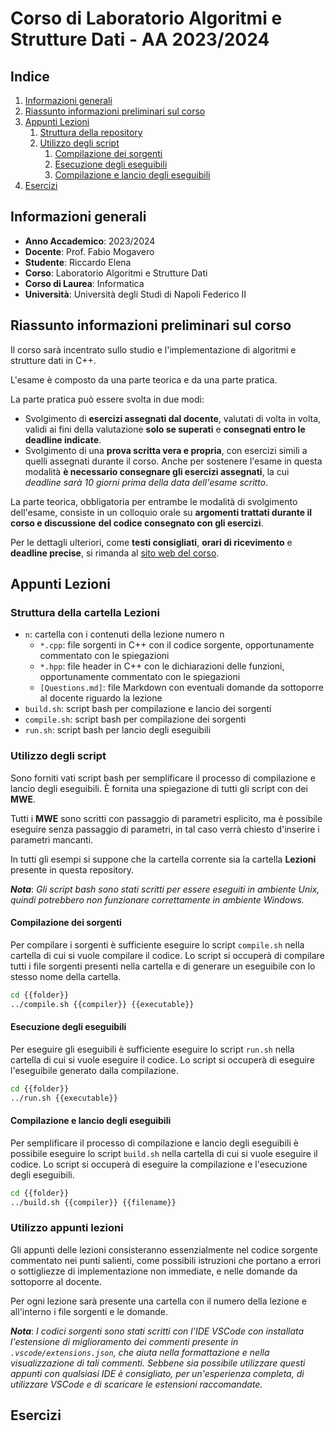 # Corso di Laboratorio Algoritmi e Strutture Dati - AA 2023/2024

## Indice

1. [Informazioni generali](#informazioni-generali)
2. [Riassunto informazioni preliminari sul corso](#riassunto-informazioni-preliminari-sul-corso)
3. [Appunti Lezioni](#appunti-lezioni)
    1. [Struttura della repository](#struttura-della-repository)
    2. [Utilizzo degli script](#utilizzo-degli-script)
        1. [Compilazione dei sorgenti](#compilazione-dei-sorgenti)
        2. [Esecuzione degli eseguibili](#esecuzione-degli-eseguibili)
        3. [Compilazione e lancio degli eseguibili](#compilazione-e-lancio-degli-eseguibili)
4. [Esercizi](#esercizi)

## Informazioni generali

- **Anno Accademico**: 2023/2024
- **Docente**: Prof. Fabio Mogavero
- **Studente**: Riccardo Elena
- **Corso**: Laboratorio Algoritmi e Strutture Dati
- **Corso di Laurea**: Informatica
- **Università**: Università degli Studi di Napoli Federico II

## Riassunto informazioni preliminari sul corso

Il corso sarà incentrato sullo studio e l'implementazione di algoritmi e strutture dati in C++.

L'esame è composto da una parte teorica e da una parte pratica.

La parte pratica può essere svolta in due modi:

- Svolgimento di **esercizi assegnati dal docente**, valutati di volta in volta, validi
  ai fini della valutazione **solo se superati** e **consegnati entro le deadline indicate**.
- Svolgimento di una **prova scritta vera e propria**, con esercizi simili a quelli
  assegnati durante il corso. Anche per sostenere l'esame in questa modalità **è
  necessario consegnare gli esercizi assegnati**, la cui *deadline sarà 10 giorni*
  *prima della data dell'esame scritto*.

La parte teorica, obbligatoria per entrambe le modalità di svolgimento dell'esame,
consiste in un colloquio orale su **argomenti trattati durante il corso e discussione**
**del codice consegnato con gli esercizi**.

Per le dettagli ulteriori, come **testi consigliati**, **orari di ricevimento** e **deadline precise**, si rimanda al [sito web del corso](https://www.docenti.unina.it/webdocenti-be/allegati/materiale-didattico/34825497).

## Appunti Lezioni

### Struttura della cartella Lezioni

- `n`: cartella con i contenuti della lezione numero n
  - `*.cpp`: file sorgenti in C++ con il codice sorgente, opportunamente commentato con le spiegazioni
  - `*.hpp`: file header in C++ con le dichiarazioni delle funzioni, opportunamente commentato con le spiegazioni
  - `[Questions.md]`: file Markdown con eventuali domande da sottoporre al docente riguardo la lezione
- `build.sh`: script bash per compilazione e lancio dei sorgenti
- `compile.sh`: script bash per compilazione dei sorgenti
- `run.sh`: script bash per lancio degli eseguibili

### Utilizzo degli script

Sono forniti vati script bash per semplificare il processo di compilazione e lancio degli eseguibili. È fornita una spiegazione di tutti gli script con dei **MWE**.

Tutti i **MWE** sono scritti con passaggio di parametri esplicito, ma è possibile eseguire senza passaggio di parametri, in tal caso verrà chiesto d'inserire i parametri mancanti.

In tutti gli esempi si suppone che la cartella corrente sia la cartella **Lezioni** presente in questa repository.

***Nota***: *Gli script bash sono stati scritti per essere eseguiti in ambiente Unix, quindi potrebbero non funzionare correttamente in ambiente Windows.*

#### Compilazione dei sorgenti

Per compilare i sorgenti è sufficiente eseguire lo script `compile.sh` nella cartella di cui si vuole compilare il codice. Lo script si occuperà di compilare tutti i file sorgenti presenti nella cartella e di generare un eseguibile con lo stesso nome della cartella.

```bash
cd {{folder}}
../compile.sh {{compiler}} {{executable}}
```

#### Esecuzione degli eseguibili

Per eseguire gli eseguibili è sufficiente eseguire lo script `run.sh` nella cartella di cui si vuole eseguire il codice. Lo script si occuperà di eseguire l'eseguibile generato dalla compilazione.

```bash
cd {{folder}}
../run.sh {{executable}}
```

#### Compilazione e lancio degli eseguibili

Per semplificare il processo di compilazione e lancio degli eseguibili è possibile eseguire lo script `build.sh` nella cartella di cui si vuole eseguire il codice. Lo script si occuperà di eseguire la compilazione e l'esecuzione degli eseguibili.

```bash
cd {{folder}}
../build.sh {{compiler}} {{filename}}
```

### Utilizzo appunti lezioni

Gli appunti delle lezioni consisteranno essenzialmente nel codice sorgente commentato
nei punti salienti, come possibili istruzioni che portano a errori o sottigliezze di implementazione non immediate, e nelle domande da sottoporre al docente.

Per ogni lezione sarà presente una cartella con il numero della lezione e all'interno i file sorgenti e le domande.

***Nota***: *I codici sorgenti sono stati scritti con l'IDE VSCode con installata l'estensione di miglioramento dei commenti presente in `.vscode/extensions.json`, che aiuta nella formattazione e nella visualizzazione di tali commenti. Sebbene sia possibile utilizzare questi appunti con qualsiasi IDE è consigliato, per un'esperienza completa, di utilizzare VSCode e di scaricare le estensioni raccomandate.*

## Esercizi
